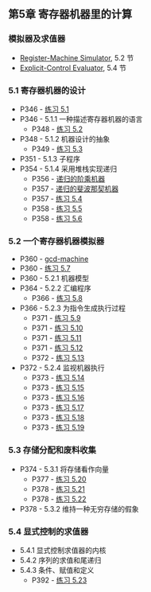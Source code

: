## 第5章 寄存器机器里的计算

### 模拟器及求值器

* [Register-Machine Simulator](./ch5-regsim.scm), 5.2 节
* [Explicit-Control Evaluator](./ch5-eceval.scm), 5.4 节

### 5.1 寄存器机器的设计

* P346 - [练习 5.1](./exercise_5_1.md)
* P346 - 5.1.1 一种描述寄存器机器的语言
	* P348 - [练习 5.2](./exercise_5_2.md)
* P348 - 5.1.2 机器设计的抽象
	* P349 - [练习 5.3](./exercise_5_3.md)
* P351 - 5.1.3 子程序
* P354 - 5.1.4 采用堆栈实现递归
	* P356 - [递归的阶乘机器](./fact-machine.scm)
	* P357 - [递归的斐波那契机器](./fib-machine.scm)
	* P357 - [练习 5.4](./exercise_5_4.md)
	* P358 - [练习 5.5](./exercise_5_5.md)
	* P358 - [练习 5.6](./exercise_5_6.md)

### 5.2 一个寄存器机器模拟器

* P360 - [gcd-machine](./gcd-machine.scm)
* P360 - [练习 5.7](./exercise_5_7.scm)
* P360 - 5.2.1 机器模型
* P364 - 5.2.2 汇编程序
	* P366 - [练习 5.8](./exercise_5_8.md)
* P366 - 5.2.3 为指令生成执行过程
	* P371 - [练习 5.9](./exercise_5_9.md)
	* P371 - [练习 5.10](./exercise_5_10.md)
	* P371 - [练习 5.11](./exercise_5_11.md)
	* P371 - [练习 5.12](./exercise_5_12.md)
	* P372 - [练习 5.13](./exercise_5_13.md)
* P372 - 5.2.4 监视机器执行
	* P373 - [练习 5.14](./exercise_5_14.md)
	* P373 - [练习 5.15](./exercise_5_15.scm)
	* P373 - [练习 5.16](./exercise_5_16.scm)
	* P373 - [练习 5.17](./exercise_5_17.scm)
	* P373 - [练习 5.18](./exercise_5_18.scm)
	* P373 - [练习 5.19](./exercise_5_19.scm)

### 5.3 存储分配和废料收集

* P374 - 5.3.1 将存储看作向量
	* P377 - [练习 5.20](./exercise_5_20.md)
	* P378 - [练习 5.21](./exercise_5_21.scm)
	* P378 - [练习 5.22](./exercise_5_22.scm)
* P378 - 5.3.2 维持一种无穷存储的假象

### 5.4 显式控制的求值器

* 5.4.1 显式控制求值器的内核
* 5.4.2 序列的求值和尾递归
* 5.4.3 条件、赋值和定义
	* P392 - [练习 5.23](./exercise_5_23.md)



